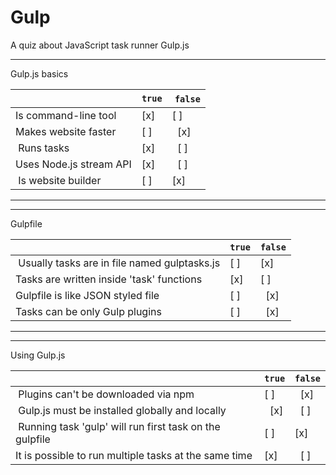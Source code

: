 # Gulp

A quiz about JavaScript task runner Gulp.js

---

Gulp.js basics

|                                                 | `true` | `false` |
| ------------------------------------------------| ------ | ------- |
| Is command-line tool                            |   [x]  |   [ ]   |
| Makes website faster                            |   [ ]  |   [x]   |
| Runs tasks                                      |   [x]  |   [ ]   |
| Uses Node.js stream API                         |   [x]  |   [ ]   |
| Is website builder                              |   [ ]  |   [x]   |

---
---

Gulpfile

|                                                 | `true` | `false` |
| ------------------------------------------------| ------ | ------- |
| Usually tasks are in file named gulptasks.js    |   [ ]  |   [x]   |
| Tasks are written inside 'task' functions       |   [x]  |   [ ]   |
| Gulpfile is like JSON styled file               |   [ ]  |   [x]   |
| Tasks can be only Gulp plugins                  |   [ ]  |   [x]   |

---
---

Using Gulp.js

|                                                          | `true` | `false` |
| ---------------------------------------------------------| ------ | ------- |
| Plugins can't be downloaded via npm                      |   [ ]  |   [x]   |
| Gulp.js must be installed globally and locally           |   [x]  |   [ ]   |
| Running task 'gulp' will run first task on the gulpfile  |   [ ]  |   [x]   |
| It is possible to run multiple tasks at the same time    |   [x]  |   [ ]   |
